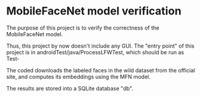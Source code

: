 # MobileFaceNet model verification
The purpose of this project is to verify
the correctness of the MobileFaceNet model.

Thus, this project by now doesn't include any GUI.
The "entry point" of this project is in androidTest/java/ProcessLFWTest, which should be run as Test-


The coded downloads the labeled faces in the wild dataset
from the official site, and computes its embeddings using the MFN model.

The results are stored into a SQLite database "db".




